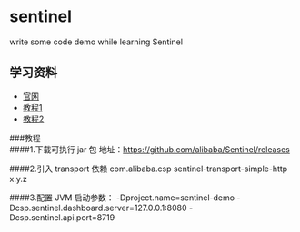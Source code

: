 # sentinel
write some code demo while learning Sentinel

## 学习资料      
   - [官网](https://cloud.spring.io/spring-cloud-gateway/reference/html)
   - [教程1](https://blog.csdn.net/noaman_wgs/article/details/103328793)
   - [教程2](https://www.jianshu.com/p/c47dfd25eeee)
   
###教程   
####1.下载可执行 jar 包
    地址：https://github.com/alibaba/Sentinel/releases
    
####2.引入 transport 依赖
    <dependency>
        <groupId>com.alibaba.csp</groupId>
        <artifactId>sentinel-transport-simple-http</artifactId>
        <version>x.y.z</version>
    </dependency>
    
####3.配置 JVM 启动参数：
    -Dproject.name=sentinel-demo -Dcsp.sentinel.dashboard.server=127.0.0.1:8080 -Dcsp.sentinel.api.port=8719
    


